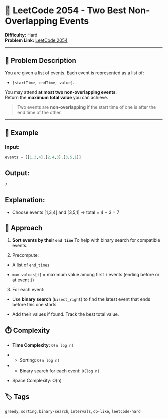 # 🎯 LeetCode 2054 - Two Best Non-Overlapping Events

**Difficulty:** Hard  
**Problem Link:** [LeetCode 2054](https://leetcode.com/problems/two-best-non-overlapping-events/)

---

## 📘 Problem Description

You are given a list of events. Each event is represented as a list of:
- `[startTime, endTime, value]`.

You may attend **at most two non-overlapping events**.  
Return the **maximum total value** you can achieve.

> Two events are **non-overlapping** if the start time of one is after the end time of the other.

---

## 🧪 Example

### Input:
```python
events = [[1,3,4],[2,4,3],[3,5,1]]
```

## Output:
`7`

## Explanation:
- Choose events [1,3,4] and [3,5,1] → total = 4 + 3 = 7

## 🚀 Approach
1. **Sort events by their `end time`**
To help with binary search for compatible events.

2. Precompute:
- A list of `end_times`

- `max_values[i]` = maximum value among first `i` events (ending before or at event `i`)

3. For each event:
- Use **binary search** (`bisect_right`) to find the latest event that ends before this one starts.

- Add their values if found. Track the best total value.

## ⏱️ Complexity
- **Time Complexity:** `O(n log n)`

- - Sorting: `O(n log n)`

- - Binary search for each event: `O(log n)`

- Space Complexity: O(n)

## 🏷️ Tags
`greedy`, `sorting`, `binary-search`, `intervals`, `dp-like`, `leetcode-hard`